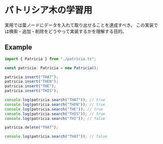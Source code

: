 パトリシア木の学習用
===

実用では葉ノードにデータを入れて取り出せることを達成すべき。
この実装では検索・追加・削除をどうやって実装するかを理解する目的。

## Example

```typescript
import { Patricia } from "./patricia.ts";

const patricia: Patricia = new Patricia();

patricia.insert("THAT");
patricia.insert("THEN");
patricia.insert("THE");
patricia.insert("THIS");

console.log(patricia.search("THAT")); // true
console.log(patricia.search("THEN")); // true
console.log(patricia.search("THE")); // true
console.log(patricia.search("THIS")); // true
console.log(patricia.search("THI")); // false

patricia.delete("THAT");

console.log(patricia.search("THAT")); // false
```